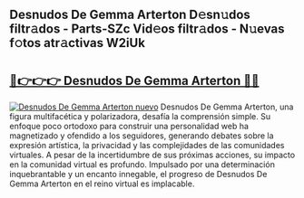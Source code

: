 ## Desnudos De Gemma Arterton D𝚎sn𝚞dos filtr𝚊dos - Parts-SZc Vid𝚎os filtr𝚊dos - N𝚞evas f𝚘tos atr𝚊ctivas W2iUk

# <h2><a href="http://mb3liiu.tromn.icu/?c=Desnudos+De+Gemma+Arterton">🔗👉👉👉 Desnudos De Gemma Arterton 🔗🔗</a></h2>

[![Desnudos De Gemma Arterton nuevo](https://i.imgur.com/pEAQMta.gif)](http://mb3liiu.tromn.icu/?c=Desnudos+De+Gemma+Arterton)
Desnudos De Gemma Arterton, una figura multifacética y polarizadora, desafía la comprensión simple. Su enfoque poco ortodoxo para construir una personalidad web ha magnetizado y ofendido a los seguidores, generando debates sobre la expresión artística, la privacidad y las complejidades de las comunidades virtuales. A pesar de la incertidumbre de sus próximas acciones, su impacto en la comunidad virtual es profundo. Impulsado por una determinación inquebrantable y un encanto innegable, el progreso de Desnudos De Gemma Arterton en el reino virtual es implacable.
